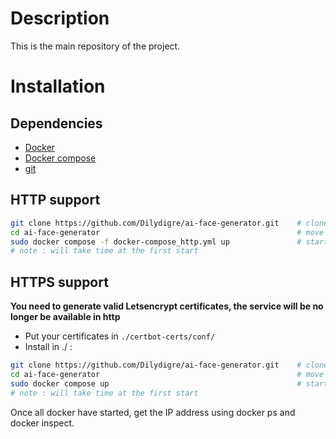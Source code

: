 # Description
This is the main repository of the project.
# Installation
## Dependencies
- [Docker](https://docs.docker.com/get-docker/)
- [Docker compose](https://docs.docker.com/compose/install/linux/)
- [git](https://git-scm.com/book/en/v2/Getting-Started-Installing-Git)
## HTTP support
```bash
git clone https://github.com/Dilydigre/ai-face-generator.git  	# clone the repos
cd ai-face-generator										  	# move to the folder
sudo docker compose -f docker-compose_http.yml up				# start app
# note : will take time at the first start
```
## HTTPS support
**You need to generate valid Letsencrypt certificates, the service will be no longer be available in http**
- Put your certificates in `./certbot-certs/conf/`
- Install in ./ :
```bash
git clone https://github.com/Dilydigre/ai-face-generator.git  	# clone the repos
cd ai-face-generator										  	# move to the folder
sudo docker compose up											# start app
# note : will take time at the first start
```
Once all docker have started, get the IP address using docker ps and docker inspect.